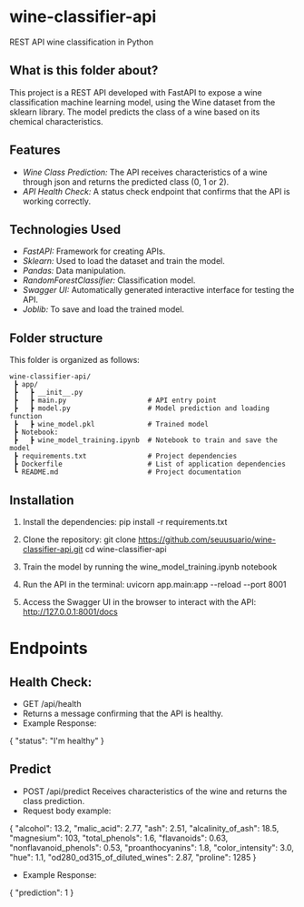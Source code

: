 # wine-classifier-api
 REST API wine classification in Python

## What is this folder about?
This project is a REST API developed with FastAPI to expose a wine classification machine learning model, using the Wine dataset from the sklearn library. The model predicts the class of a wine based on its chemical characteristics.

## Features
- *Wine Class Prediction:* The API receives characteristics of a wine through json and returns the predicted class (0, 1 or 2).
- *API Health Check:* A status check endpoint that confirms that the API is working correctly.

## Technologies Used
- *FastAPI:* Framework for creating APIs.
- *Sklearn:* Used to load the dataset and train the model.
- *Pandas:* Data manipulation.
- *RandomForestClassifier:* Classification model.
- *Swagger UI:* Automatically generated interactive interface for testing the API.
- *Joblib:* To save and load the trained model.


## Folder structure
This folder is organized as follows:  

```
wine-classifier-api/
 ┣ app/
 ┣   ┣ __init__.py
 ┣   ┣ main.py                    # API entry point
 ┣   ┣ model.py                   # Model prediction and loading function
 ┣   ┣ wine_model.pkl             # Trained model
 ┣ Notebook:  
 ┣   ┣ wine_model_training.ipynb  # Notebook to train and save the model
 ┣ requirements.txt               # Project dependencies
 ┣ Dockerfile                     # List of application dependencies
 ┗ README.md                      # Project documentation
 ```
 
## Installation

1) Install the dependencies:
pip install -r requirements.txt

2) Clone the repository:
git clone https://github.com/seuusuario/wine-classifier-api.git
cd wine-classifier-api

3) Train the model by running the wine_model_training.ipynb notebook

4) Run the API in the terminal:
uvicorn app.main:app --reload --port 8001

5) Access the Swagger UI in the browser to interact with the API:
http://127.0.0.1:8001/docs


# Endpoints

## Health Check:

- GET /api/health
- Returns a message confirming that the API is healthy.
- Example Response:

{
  "status": "I'm healthy"
}

## Predict

- POST /api/predict
Receives characteristics of the wine and returns the class prediction.
- Request body example:

{
  "alcohol": 13.2,
  "malic_acid": 2.77,
  "ash": 2.51,
  "alcalinity_of_ash": 18.5,
  "magnesium": 103,
  "total_phenols": 1.6,
  "flavanoids": 0.63,
  "nonflavanoid_phenols": 0.53,
  "proanthocyanins": 1.8,
  "color_intensity": 3.0,
  "hue": 1.1,
  "od280_od315_of_diluted_wines": 2.87,
  "proline": 1285
}

- Example Response:

{
  "prediction": 1
}
